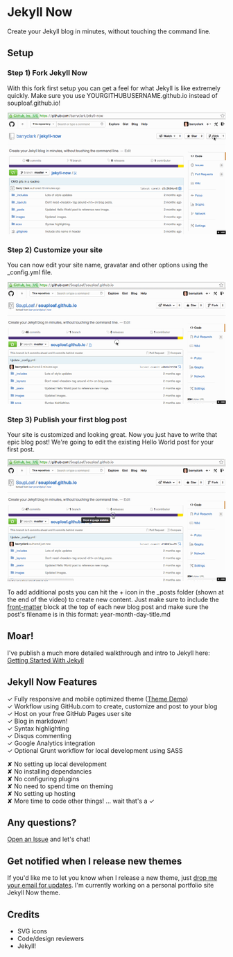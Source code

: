# Jekyll Now

Create your Jekyll blog in minutes, without touching the command line.

## Setup

### Step 1) Fork Jekyll Now

With this fork first setup you can get a feel for what Jekyll is like extremely quickly. Make sure you use YOURGITHUBUSERNAME.github.io instead of souploaf.github.io!

![Step 1](/images/step1.gif "Step 1")
  

### Step 2) Customize your site

You can now edit your site name, gravatar and other options using the _config.yml file. 

![Step 2](/images/step2.gif "Step 2")
  

### Step 3) Publish your first blog post

Your site is customized and looking great. Now you just have to write that epic blog post! We're going to edit the existing Hello World post for your first post. 

![Step 3](/images/step3.gif "Step 3")

To add additional posts you can hit the + icon in the _posts folder (shown at the end of the video) to create new content. Just make sure to include the [front-matter](http://jekyllrb.com/docs/frontmatter/) block at the top of each new blog post and make sure the post's filename is in this format: year-month-day-title.md


## Moar!

I've publish a much more detailed walkthrough and intro to Jekyll here: [Getting Started With Jekyll](#)

## Jekyll Now Features

✓ Fully responsive and mobile optimized theme ([Theme Demo](http://jekyllkickstart.com))  
✓ Workflow using GitHub.com to create, customize and post to your blog  
✓ Host on your free GitHub Pages user site  
✓ Blog in markdown!  
✓ Syntax highlighting  
✓ Disqus commenting  
✓ Google Analytics integration  
✓ Optional Grunt workflow for local development using SASS  

✘ No setting up local development  
✘ No installing dependancies  
✘ No configuring plugins  
✘ No need to spend time on theming  
✘ No setting up hosting  
✘ More time to code other things! ... wait that's a ✓  

## Any questions?

[Open an Issue](https://github.com/barryclark/jekyll-now/issues/new) and let's chat!

## Get notified when I release new themes

If you'd like me to let you know when I release a new theme, just [drop me your email for updates](http://getresponse.com). I'm currently working on a personal portfolio site Jekyll Now theme.

## Credits

- SVG icons
- Code/design reviewers
- Jekyll!